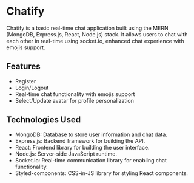 # Chatify

Chatify is a basic real-time chat application built using the MERN (MongoDB, Express.js, React, Node.js) stack. It allows users to chat with each other in real-time using socket.io, enhanced chat experience with emojis support.

## Features

- Register
- Login/Logout
- Real-time chat functionality with emojis support
- Select/Update avatar for profile personalization

## Technologies Used

- MongoDB: Database to store user information and chat data.
- Express.js: Backend framework for building the API.
- React: Frontend library for building the user interface.
- Node.js: Server-side JavaScript runtime.
- Socket.io: Real-time communication library for enabling chat functionality.
- Styled-components: CSS-in-JS library for styling React components.
